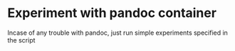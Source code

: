 # Experiment with pandoc container

Incase of any trouble with pandoc, just run simple experiments specified in the script

